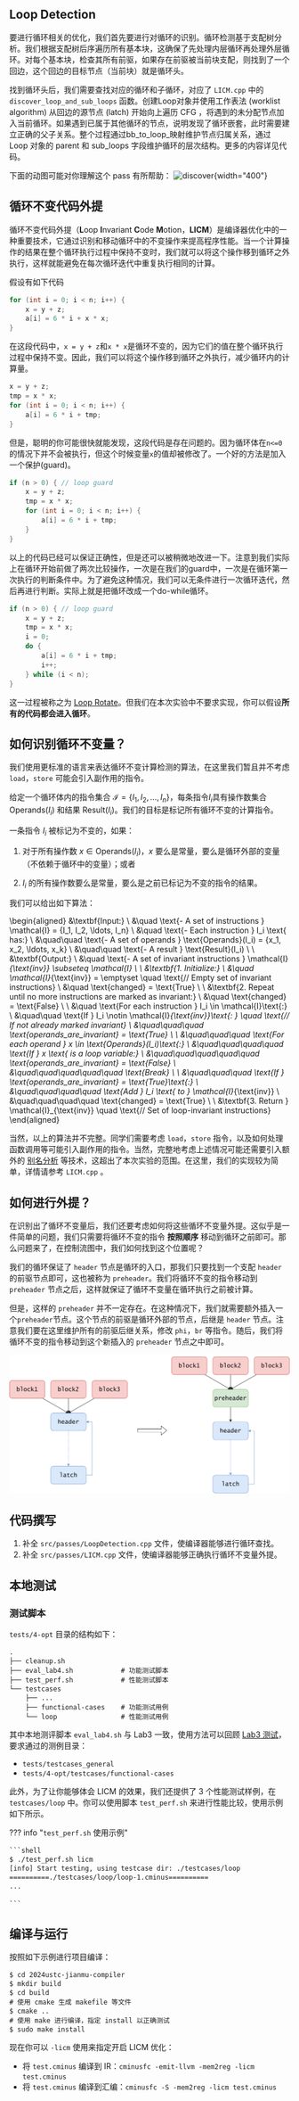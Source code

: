 ## Loop Detection

要进行循环相关的优化，我们首先要进行对循环的识别。循环检测基于支配树分析。我们根据支配树后序遍历所有基本块，这确保了先处理内层循环再处理外层循环。对每个基本块，检查其所有前驱，如果存在前驱被当前块支配，则找到了一个回边，这个回边的目标节点（当前块）就是循环头。

找到循环头后，我们需要查找对应的循环和子循环，对应了 `LICM.cpp` 中的 `discover_loop_and_sub_loops` 函数。创建Loop对象并使用工作表法 (worklist algorithm) 从回边的源节点 (latch) 开始向上遍历 CFG ，将遇到的未分配节点加入当前循环。如果遇到已属于其他循环的节点，说明发现了循环嵌套，此时需要建立正确的父子关系。整个过程通过bb_to_loop_映射维护节点归属关系，通过 Loop 对象的 parent 和 sub_loops 字段维护循环的层次结构。更多的内容详见代码。


下面的动图可能对你理解这个 pass 有所帮助：
![discover](./figs/discover.gif){width="400"}

## 循环不变代码外提

循环不变代码外提（**L**oop **I**nvariant **C**ode **M**otion，**LICM**）是编译器优化中的一种重要技术，它通过识别和移动循环中的不变操作来提高程序性能。当一个计算操作的结果在整个循环执行过程中保持不变时，我们就可以将这个操作移到循环之外执行，这样就能避免在每次循环迭代中重复执行相同的计算。

假设有如下代码
```cpp
for (int i = 0; i < n; i++) {
    x = y + z;
    a[i] = 6 * i + x * x;
}
```
在这段代码中，`x = y + z`和`x * x`是循环不变的，因为它们的值在整个循环执行过程中保持不变。因此，我们可以将这个操作移到循环之外执行，减少循环内的计算量。
```cpp
x = y + z;
tmp = x * x;
for (int i = 0; i < n; i++) {
    a[i] = 6 * i + tmp;
}
```
但是，聪明的你可能很快就能发现，这段代码是存在问题的。因为循环体在`n<=0`的情况下并不会被执行，但这个时候变量`x`的值却被修改了。一个好的方法是加入一个保护(guard)。

```cpp
if (n > 0) { // loop guard
    x = y + z;
    tmp = x * x;
    for (int i = 0; i < n; i++) {
        a[i] = 6 * i + tmp;
    }
}
```
以上的代码已经可以保证正确性，但是还可以被稍微地改进一下。注意到我们实际上在循环开始前做了两次比较操作，一次是在我们的guard中，一次是在循环第一次执行的判断条件中。为了避免这种情况，我们可以无条件进行一次循环迭代，然后再进行判断。实际上就是把循环改成一个do-while循环。

```cpp
if (n > 0) { // loop guard
    x = y + z;
    tmp = x * x;
    i = 0;
    do {
        a[i] = 6 * i + tmp;
        i++;
    } while (i < n);
}
```
这一过程被称之为 [Loop Rotate](https://llvm.org/docs/Passes.html#passes-loop-rotate)。但我们在本次实验中不要求实现，你可以假设**所有的代码都会进入循环**。

## 如何识别循环不变量？

我们使用更标准的语言来表达循环不变计算检测的算法，在这里我们暂且并不考虑 `load`，`store` 可能会引入副作用的指令。

给定一个循环体内的指令集合 $\mathcal{I} = \{ I_1, I_2, \dots, I_n \}$，每条指令$I_i$具有操作数集合 $\text{Operands}(I_i)$ 和结果 $\text{Result}(I_i)$。我们的目标是标记所有循环不变的计算指令。

一条指令 $I_i$ 被标记为不变的，如果：

1. 对于所有操作数 $x \in \text{Operands}(I_i)$，$x$ 要么是常量，要么是循环外部的变量（不依赖于循环中的变量）；或者

2. $I_i$ 的所有操作数要么是常量，要么是之前已标记为不变的指令的结果。

我们可以给出如下算法：



\begin{aligned}
&\textbf{Input:} \\
&\quad \text{- A set of instructions } \mathcal{I} = \{I_1, I_2, \ldots, I_n\} \\
&\quad \text{- Each instruction } I_i \text{ has:} \\
&\quad\quad \text{- A set of operands } \text{Operands}(I_i) = \{x_1, x_2, \ldots, x_k\} \\
&\quad\quad \text{- A result } \text{Result}(I_i) \\
\\
&\textbf{Output:} \\
&\quad \text{- A set of invariant instructions } \mathcal{I}_{\text{inv}} \subseteq \mathcal{I} \\
\\
&\textbf{1. Initialize:} \\
&\quad \mathcal{I}_{\text{inv}} = \emptyset \quad \text{// Empty set of invariant instructions} \\
&\quad \text{changed} = \text{True} \\
\\
&\textbf{2. Repeat until no more instructions are marked as invariant:} \\
&\quad \text{changed} = \text{False} \\
\\
&\quad \text{For each instruction } I_i \in \mathcal{I}\text{:} \\
&\quad\quad \text{If } I_i \notin \mathcal{I}_{\text{inv}}\text{: } \quad \text{// If not already marked invariant} \\
&\quad\quad\quad \text{operands_are_invariant} = \text{True} \\
\\
&\quad\quad\quad \text{For each operand } x \in \text{Operands}(I_i)\text{:} \\
&\quad\quad\quad\quad \text{If } x \text{ is a loop variable:} \\
&\quad\quad\quad\quad\quad \text{operands_are_invariant} = \text{False} \\
&\quad\quad\quad\quad\quad \text{Break} \\
\\
&\quad\quad\quad \text{If } \text{operands_are_invariant} = \text{True}\text{:} \\
&\quad\quad\quad\quad \text{Add } I_i \text{ to } \mathcal{I}_{\text{inv}} \\
&\quad\quad\quad\quad \text{changed} = \text{True} \\
\\
&\textbf{3. Return } \mathcal{I}_{\text{inv}} \quad \text{// Set of loop-invariant instructions}
\end{aligned}



当然，以上的算法并不完整。同学们需要考虑 `load`，`store` 指令，以及如何处理函数调用等可能引入副作用的指令。当然，完整地考虑上述情况可能还需要引入额外的 [别名分析](https://en.wikipedia.org/wiki/Alias_analysis) 等技术，这超出了本次实验的范围。在这里，我们的实现较为简单，详情请参考 `LICM.cpp` 。

## 如何进行外提？

在识别出了循环不变量后，我们还要考虑如何将这些循环不变量外提。这似乎是一件简单的问题，我们只需要将循环不变的指令 **按照顺序** 移动到循环之前即可。那么问题来了，在控制流图中，我们如何找到这个位置呢？

我们的循环保证了 `header` 节点是循环的入口，那我们只要找到一个支配 `header` 的前驱节点即可，这也被称为 `preheader`。我们将循环不变的指令移动到 `preheader` 节点之后，这样就保证了循环不变量在循环执行之前被计算。

但是，这样的 `preheader` 并不一定存在。在这种情况下，我们就需要额外插入一个`preheader`节点。这个节点的前驱是循环外部的节点，后继是 `header` 节点。注意我们要在这里维护所有的前驱后继关系，修改 `phi`，`br` 等指令。随后，我们将循环不变的指令移动到这个新插入的 `preheader` 节点之中即可。

![loop_preheader](./figs/loop_preheader.svg)

## 代码撰写

1. 补全 `src/passes/LoopDetection.cpp` 文件，使编译器能够进行循环查找。
2. 补全 `src/passes/LICM.cpp` 文件，使编译器能够正确执行循环不变量外提。

## 本地测试

### 测试脚本

`tests/4-opt` 目录的结构如下：

```
.
├── cleanup.sh
├── eval_lab4.sh            # 功能测试脚本
├── test_perf.sh            # 性能测试脚本
└── testcases
    ├── ...
    ├── functional-cases    # 功能测试用例
    └── loop                # 性能测试用例
```

其中本地测评脚本 `eval_lab4.sh` 与 Lab3 一致，使用方法可以回顾 [Lab3 测试](../lab3/guidance.md#测试)，要求通过的测例目录：

- `tests/testcases_general`
- `tests/4-opt/testcases/functional-cases`

此外，为了让你能够体会 LICM 的效果，我们还提供了 3 个性能测试样例，在 `testcases/loop` 中。你可以使用脚本 `test_perf.sh` 来进行性能比较，使用示例如下所示。

??? info "`test_perf.sh` 使用示例"

    ```shell
    $ ./test_perf.sh licm
    [info] Start testing, using testcase dir: ./testcases/loop
    ==========./testcases/loop/loop-1.cminus==========
    ...

    ```

## 编译与运行

按照如下示例进行项目编译：

```shell
$ cd 2024ustc-jianmu-compiler
$ mkdir build
$ cd build
# 使用 cmake 生成 makefile 等文件
$ cmake ..
# 使用 make 进行编译，指定 install 以正确测试
$ sudo make install
```

现在你可以 `-licm` 使用来指定开启 LICM 优化：

- 将 `test.cminus` 编译到 IR：`cminusfc -emit-llvm -mem2reg -licm test.cminus`
- 将 `test.cminus` 编译到汇编：`cminusfc -S -mem2reg -licm test.cminus`
